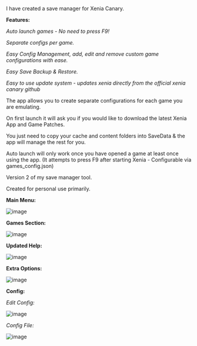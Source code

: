 I have created a save manager for Xenia Canary.

**Features:**

_Auto launch games - No need to press F9!_

_Separate  configs per game._

_Easy Config Management, add, edit and remove custom game configurations with ease._

_Easy Save Backup & Restore._

_Easy to use update system - updates xenia directly from the official xenia canary github_

The app allows you to create separate configurations for each game you are emulating.

On first launch it will ask you if you would like to download the latest Xenia App and Game Patches.

You just need to copy your cache and content folders into SaveData & the app will manage the rest for you.

Auto launch will only work once you have opened a game at least once using the app. (It attempts to press F9 after starting Xenia - Configurable via games_config.json)

Version 2 of my save manager tool.

Created for personal use primarily.

**Main Menu:**

![image](https://github.com/user-attachments/assets/ed485199-9b8d-4865-a30f-10e9c02080be)

**Games Section:**

![image](https://github.com/user-attachments/assets/96f709a4-f185-4482-8a73-70d46b3747f0)

**Updated Help:**

![image](https://github.com/user-attachments/assets/3c14a662-4197-45c7-93d9-0f09c9ee2bbb)

**Extra Options:**

![image](https://github.com/user-attachments/assets/9b9119d2-056b-4b41-aa9a-67536d85fbc3)

**Config:**

_Edit Config:_

![image](https://github.com/user-attachments/assets/97938777-4a47-495f-84bf-62af74ea1d23)

_Config File:_

![image](https://github.com/user-attachments/assets/e221fadd-4725-49a7-bc2a-7c0ada72bf3c)

